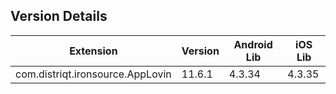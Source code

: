 ## Version Details

| Extension | Version | Android Lib | iOS Lib |
| --- | --- | --- | --- |
| com.distriqt.ironsource.AppLovin | 11.6.1 | 4.3.34 | 4.3.35 |
